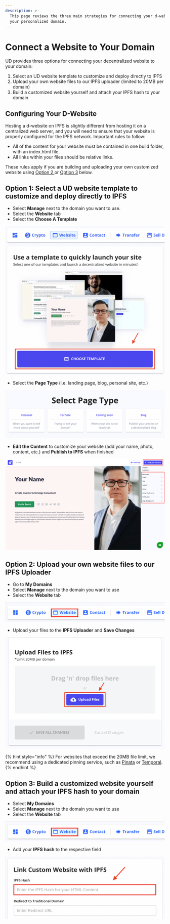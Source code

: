 ```yaml
---
description: >-
  This page reviews the three main strategies for connecting your d-website to
  your personalized domain.
---
```


# Connect a Website to Your Domain

UD provides three options for connecting your decentralized website to your domain:

1. Select an UD website template to customize and deploy directly to IPFS
2. Upload your own website files to our IPFS uploader \(limited to 20MB per domain\)
3. Build a customized website yourself and attach your IPFS hash to your domain

## Configuring Your D-Website

Hosting a d-website on IPFS is slightly different from hosting it on a centralized web server, and you will need to ensure that your website is properly configured for the IPFS network. Important rules to follow:

* All of the content for your website must be contained in one build folder, with an index.html file.
* All links within your files should be relative links.

These rules apply if you are building and uploading your own customized website using [Option 2 ](./#option-2-upload-your-own-website-files-to-our-ipfs-uploader)or [Option 3](./#option-3-build-a-customized-website-yourself-and-attach-your-ipfs-hash-to-your-domain) below.

## Option 1: Select a UD website template to customize and deploy directly to IPFS

* Select **Manage** next to the domain you want to use.
* Select the **Website** tab
* Select the **Choose A Template**

![How to select &quot;Choose a Template&quot; from the Website tab](../../.gitbook/assets/choose-website-template.png)

* Select the **Page Type** \(i.e. landing page, blog, personal site, etc.\)

![How to select the &quot;Page Type&quot; or type of template to install ](../../.gitbook/assets/choose-page-template-type.png)

* **Edit the Content** to customize your website \(add your name, photo, content, etc.\) and **Publish to IPFS** when finished

![How to edit content for your template and publish directly to IPFS](../../.gitbook/assets/customize-your-template-edited.png)

## **Option 2: Upload your own website files to our IPFS Uploader**

* Go to **My Domains**
* Select **Manage** next to the domain you want to use
* Select the **Website** tab

![How to locate the &apos;Website&apos; tab under My Domains --&amp;gt; Manage](../../.gitbook/assets/website-tab-manage-domains.png)

* Upload your files to the **IPFS Uploader** and **Save Changes**

![Upload files using the IPFS Uploader, limited to 20MB per domain](../../.gitbook/assets/ipfs-file-uploader.png)

{% hint style="info" %}
For websites that exceed the 20MB file limit, we recommend using a dedicated pinning service, such as [Pinata](https://pinata.cloud/) or [Temporal](https://temporal.cloud/).
{% endhint %}

## Option 3: Build a customized website yourself and attach your IPFS hash to your domain

* Select **My Domains**
* Select **Manage** next to the domain you want to use
* Select the **Website** tab

![How to locate the &apos;Website&apos; tab under My Domains --&amp;gt; Manage](../../.gitbook/assets/website-tab-manage-domains.png)

* Add your **IPFS hash** to the respective field

![How to update IPFS hash field for your domain](../../.gitbook/assets/add-ipfs-hash-mydomains.png)

